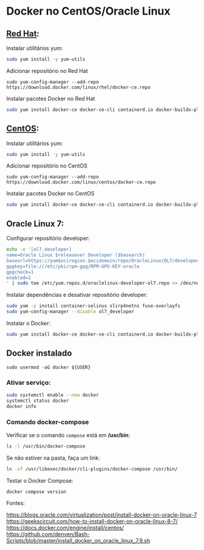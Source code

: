 # Docker no CentOS/Oracle Linux

## [Red Hat](https://docs.docker.com/engine/install/rhel/):

Instalar utilitários yum:  

```bash
sudo yum install -y yum-utils
```

Adicionar repositório no Red Hat  

```
sudo yum-config-manager --add-repo https://download.docker.com/linux/rhel/docker-ce.repo
```

Instalar pacotes Docker no Red Hat  

```bash
sudo yum install docker-ce docker-ce-cli containerd.io docker-buildx-plugin docker-compose-plugin
```

## [CentOS](https://docs.docker.com/engine/install/centos/):  

Instalar utilitários yum:  

```bash
sudo yum install -y yum-utils
```

Adicionar repositório no CentOS   

```
sudo yum-config-manager --add-repo https://download.docker.com/linux/centos/docker-ce.repo
```

Instalar pacotes Docker no CentOS   

```bash
sudo yum install docker-ce docker-ce-cli containerd.io docker-buildx-plugin docker-compose-plugin
```

## Oracle Linux 7:  

Configurar repositório developer:  

```bash
echo -e '[ol7_developer]
name=Oracle Linux $releasever Developer ($basearch)
baseurl=https://yum$ociregion.$ocidomain/repo/OracleLinux/OL7/developer/$basearch/
gpgkey=file:///etc/pki/rpm-gpg/RPM-GPG-KEY-oracle
gpgcheck=1
enabled=1
' | sudo tee /etc/yum.repos.d/oraclelinux-developer-ol7.repo >> /dev/null
```

Instalar dependências e desativar repositório developer:  

```bash
sudo yum -y install container-selinux slirp4netns fuse-overlayfs
sudo yum-config-manager --disable ol7_developer
```

Instalar o Docker:  

```bash
sudo yum install docker-ce docker-ce-cli containerd.io docker-buildx-plugin docker-compose-plugin
```

## Docker instalado  

```
sudo usermod -aG docker ${USER}
```

### Ativar serviço:

```bash
sudo systemctl enable --now docker
systemctl status docker
docker info
```
### Comando docker-compose

Verificar se o comando `compose` está em **/usr/bin**:

```bash
ls -l /usr/bin/docker-compose
```
Se não estiver na pasta, faça um link:

```bash
ln -sf /usr/libexec/docker/cli-plugins/docker-compose /usr/bin/
```

Testar o Docker Compose:  

```
docker compose version
```

Fontes:  

https://blogs.oracle.com/virtualization/post/install-docker-on-oracle-linux-7  
https://geekscircuit.com/how-to-install-docker-on-oracle-linux-8-7/  
https://docs.docker.com/engine/install/centos/  
https://github.com/denven/Bash-Scripts/blob/master/install_docker_on_oracle_linux_7.9.sh  
